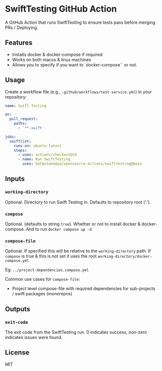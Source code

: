# SwiftTesting GitHub Action

A GitHub Action that runs SwiftTesting to ensure tests pass before merging PRs / Deploying.

## Features

- Installs docker & docker-compose if required
- Works on both macos & linux machines
- Allows you to specify if you want to `docker-compose`` or not.

## Usage

Create a workflow file (e.g., `.github/workflows/test-service.yml`) in your repository:

```yaml
name: Swift Testing

on:
  pull_request:
    paths:
      - '**.swift'

jobs:
  swiftlint:
    runs-on: ubuntu-latest
    steps:
      - uses: actions/checkout@v4
      - name: Run SwiftTesting
        uses: GetAutomaApp/opensource-actions/swifttesting@main
```

## Inputs

### `working-directory`

Optional. Directory to run Swift Testing in. Defaults to repository root ('.').

### `compose`

Optional. (defaults to string `true`). Whether or not to install docker & docker-compose. And to run `docker compose up -d`

### `compose-file`

Optional. If specified this will be relative to the `working-directory` path. If `compose` is true & this is not set it uses the root `working-directory/docker-compose.yml`

Eg: `../project-dependencies.compose.yml`


Common use cases for `compose-file`:
- Project level compose-file with required dependencies for sub-projects / swift packages (monorepos)

## Outputs

### `exit-code`

The exit code from the SwiftTesting run. 0 indicates success, non-zero indicates issues were found.

## License

MIT

